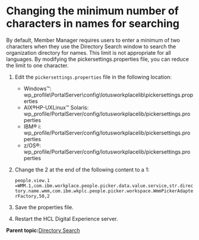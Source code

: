 # Changing the minimum number of characters in names for searching 

By default, Member Manager requires users to enter a minimum of two characters when they use the Directory Search window to search the organization directory for names. This limit is not appropriate for all languages. By modifying the pickersettings.properties file, you can reduce the limit to one character.

1.  Edit the `pickersettings.properties` file in the following location:

    -   Windows™: wp\_profile\\PortalServer\\config\\lotusworkplacelib\\pickersettings.properties
    -   AIX®HP-UXLinux™ Solaris: wp\_profile/PortalServer/config/lotusworkplacelib/pickersettings.properties
    -   IBM® i: wp\_profile/PortalServer/config/lotusworkplacelib/pickersettings.properties
    -   z/OS®: wp\_profile/PortalServer/config/lotusworkplacelib/pickersettings.properties
2.  Change the 2 at the end of the following content to a 1:

    `people.view.1  
     =WMM.1,com.ibm.workplace.people.picker.data.value.service,str.directory.name.wmm,com.ibm.wkplc.people.picker.workspace.WmmPickerAdapterFactory,50,2`

3.  Save the properties file.

4.  Restart the HCL Digital Experience server.


**Parent topic:**[Directory Search ](../collab/i_coll_r_por_dirs.md)

